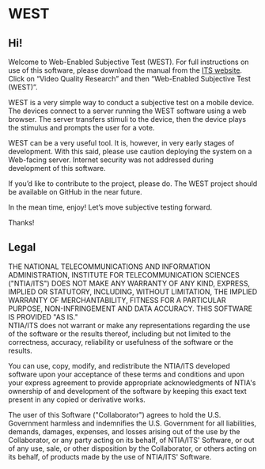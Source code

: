 # WEST

## Hi!

Welcome to Web-Enabled Subjective Test (WEST). For full instructions on use of this software, please download the manual from the [ITS website](www.its.bldrdoc.gov). Click on “Video Quality Research” and then “Web-Enabled Subjective Test (WEST)”.

WEST is a very simple way to conduct a subjective test on a mobile device. The devices connect to a server running the WEST software using a web browser. The server transfers stimuli to the device, then the device plays the stimulus and prompts the user for a vote.

WEST can be a very useful tool. It is, however, in very early stages of development. With this said, please use caution deploying the system on a Web-facing server. Internet security was not addressed during development of this software.

If you’d like to contribute to the project, please do. The WEST project should be available on GitHub in the near future.

In the mean time, enjoy! Let’s move subjective testing forward.

Thanks!

## Legal
THE NATIONAL TELECOMMUNICATIONS AND INFORMATION ADMINISTRATION, INSTITUTE 
FOR TELECOMMUNICATION SCIENCES ("NTIA/ITS") DOES NOT MAKE ANY WARRANTY OF 
ANY KIND, EXPRESS, IMPLIED OR STATUTORY, INCLUDING, WITHOUT LIMITATION, 
THE IMPLIED WARRANTY OF MERCHANTABILITY, FITNESS FOR A PARTICULAR PURPOSE, 
NON-INFRINGEMENT AND DATA ACCURACY.  THIS SOFTWARE IS PROVIDED "AS IS."  
NTIA/ITS does not warrant or make any representations regarding the use of 
the software or the results thereof, including but not limited to the 
correctness, accuracy, reliability or usefulness of the software or the 
results.

You can use, copy, modify, and redistribute the NTIA/ITS developed 
software upon your acceptance of these terms and conditions and upon your 
express agreement to provide appropriate acknowledgments of NTIA's 
ownership of and development of the software by keeping this exact text 
present in any copied or derivative works.

The user of this Software ("Collaborator") agrees to hold the U.S. 
Government harmless and indemnifies the U.S. Government for all 
liabilities, demands, damages, expenses, and losses arising out of
the use by the Collaborator, or any party acting on its behalf, of 
NTIA/ITS' Software, or out of any use, sale, or other disposition by the 
Collaborator, or others acting on its behalf, of products made
by the use of NTIA/ITS' Software.